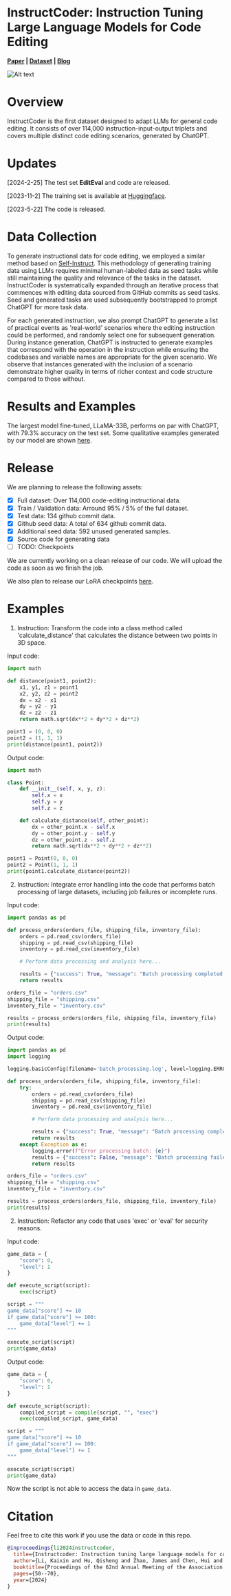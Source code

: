 # InstructCoder: Instruction Tuning Large Language Models for Code Editing

**[Paper](https://arxiv.org/abs/2310.20329) | [Dataset](https://huggingface.co/datasets/happylkx/InstructCoder) | [Blog](https://blog.nus.edu.sg/kaixinli/2023/05/23/codeinstruct/)**

![Alt text](./fig/demo.png "Pipeline & Example")




# Overview
InstructCoder is the first dataset designed to adapt LLMs for general code editing. It consists of over 114,000 instruction-input-output triplets and covers multiple distinct code editing scenarios, generated by ChatGPT. 


# Updates
[2024-2-25] The test set **EditEval** and code are released.

[2023-11-2] The training set is available at [Huggingface](https://huggingface.co/datasets/happylkx/InstructCoder).

[2023-5-22] The code is released.

# Data Collection
To generate instructional data for code editing, we employed a similar method based on [Self-Instruct](https://github.com/yizhongw/self-instruct). This methodology of generating training data using LLMs requires minimal human-labeled data as seed tasks while still maintaining the quality and relevance of the tasks in the dataset. InstructCoder is systematically expanded through an iterative process that commences with editing data sourced from GitHub commits as seed tasks. Seed and generated tasks are used subsequently bootstrapped to prompt ChatGPT for more task data. 

For each generated instruction, we also prompt ChatGPT to generate a list of practical events as 'real-world' scenarios where the editing instruction could be performed, and randomly select one for subsequent generation. During instance generation, ChatGPT is instructed to generate examples that correspond with the operation in the instruction while ensuring the codebases and variable names are appropriate for the given scenario. We observe that instances generated with the inclusion of a scenario demonstrate higher quality in terms of richer context and code structure compared to those without. 


# Results and Examples
The largest model fine-tuned, LLaMA-33B, performs on par with ChatGPT, with 79.3% accuracy on the test set. Some qualitative examples generated by our model are shown [here](#examples).


# Release
We are planning to release the following assets:
- [x] Full dataset: Over 114,000 code-editing instructional data.
- [x] Train / Validation data: Arround 95% / 5% of the full dataset.
- [x] Test data: 134 github commit data.
- [x] Github seed data: A total of 634 github commit data.
- [x] Additional seed data: 592 unused generated samples.
- [x] Source code for generating data
- [ ] TODO: Checkpoints

We are currently working on a clean release of our code. We will upload the code as soon as we finish the job.

We also plan to release our LoRA checkpoints [here](https://huggingface.co/happylkx).


# Examples

1. Instruction: Transform the code into a class method called 'calculate_distance' that calculates the distance between two points in 3D space.

Input code:
```python
import math

def distance(point1, point2):
    x1, y1, z1 = point1
    x2, y2, z2 = point2
    dx = x2 - x1
    dy = y2 - y1
    dz = z2 - z1
    return math.sqrt(dx**2 + dy**2 + dz**2)

point1 = (0, 0, 0)
point2 = (1, 1, 1)
print(distance(point1, point2))
```

Output code:
```python
import math

class Point:
    def __init__(self, x, y, z):
        self.x = x
        self.y = y
        self.z = z

    def calculate_distance(self, other_point):
        dx = other_point.x - self.x
        dy = other_point.y - self.y
        dz = other_point.z - self.z
        return math.sqrt(dx**2 + dy**2 + dz**2)

point1 = Point(0, 0, 0)
point2 = Point(1, 1, 1)
print(point1.calculate_distance(point2))
```

2. Instruction: Integrate error handling into the code that performs batch processing of large datasets, including job failures or incomplete runs.

Input code:
```python
import pandas as pd

def process_orders(orders_file, shipping_file, inventory_file):
    orders = pd.read_csv(orders_file)
    shipping = pd.read_csv(shipping_file)
    inventory = pd.read_csv(inventory_file)

    # Perform data processing and analysis here...

    results = {"success": True, "message": "Batch processing completed successfully."}
    return results

orders_file = "orders.csv"
shipping_file = "shipping.csv"
inventory_file = "inventory.csv"

results = process_orders(orders_file, shipping_file, inventory_file)
print(results)
```

Output code:
```python
import pandas as pd
import logging

logging.basicConfig(filename='batch_processing.log', level=logging.ERROR)

def process_orders(orders_file, shipping_file, inventory_file):
    try:
        orders = pd.read_csv(orders_file)
        shipping = pd.read_csv(shipping_file)
        inventory = pd.read_csv(inventory_file)

        # Perform data processing and analysis here...

        results = {"success": True, "message": "Batch processing completed successfully."}
        return results
    except Exception as e:
        logging.error(f"Error processing batch: {e}")
        results = {"success": False, "message": "Batch processing failed. Please check the input files for any issues."}
        return results

orders_file = "orders.csv"
shipping_file = "shipping.csv"
inventory_file = "inventory.csv"

results = process_orders(orders_file, shipping_file, inventory_file)
print(results)
```

2. Instruction: Refactor any code that uses 'exec' or 'eval' for security reasons.

Input code:
```python
game_data = {
    "score": 0,
    "level": 1
}

def execute_script(script):
    exec(script)

script = """
game_data["score"] += 10
if game_data["score"] >= 100:
    game_data["level"] += 1
"""

execute_script(script)
print(game_data)
```

Output code:
```python
game_data = {
    "score": 0,
    "level": 1
}

def execute_script(script):
    compiled_script = compile(script, "", "exec")
    exec(compiled_script, game_data)

script = """
game_data["score"] += 10
if game_data["score"] >= 100:
    game_data["level"] += 1
"""

execute_script(script)
print(game_data)
```
Now the script is not able to access the data in `game_data`.


# Citation
Feel free to cite this work if you use the data or code in this repo.
```bibtex
@inproceedings{li2024instructcoder,
  title={Instructcoder: Instruction tuning large language models for code editing},
  author={Li, Kaixin and Hu, Qisheng and Zhao, James and Chen, Hui and Xie, Yuxi and Liu, Tiedong and Shieh, Michael and He, Junxian},
  booktitle={Proceedings of the 62nd Annual Meeting of the Association for Computational Linguistics (Volume 4: Student Research Workshop)},
  pages={50--70},
  year={2024}
}
```
